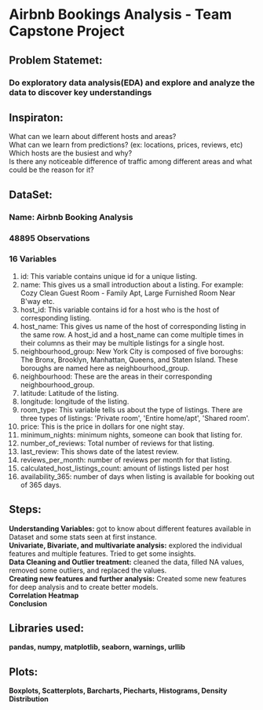 # Airbnb Bookings Analysis - Team Capstone Project

## Problem Statemet:
### Do exploratory data analysis(EDA) and explore and analyze the data to discover key understandings

## Inspiraton:
What can we learn about different hosts and areas?   
What can we learn from predictions? (ex: locations, prices, reviews, etc)  
Which hosts are the busiest and why?  
Is there any noticeable difference of traffic among different areas and what could be the reason for it?  

## DataSet:
### Name: Airbnb Booking Analysis
### 48895 Observations
### 16 Variables
1. id: This variable contains unique id for a unique listing.
2. name: This gives us a small introduction about a listing. For example: Cozy Clean Guest Room - Family Apt, Large Furnished Room Near B'way etc.
3. host_id: This variable contains id for a host who is the host of corresponding listing.
4. host_name: This gives us name of the host of corresponding listing in the same row.
A host_id and a host_name can come multiple times in their columns as their may be multiple listings for a single host.
5. neighbourhood_group: New York City is composed of five boroughs: The Bronx, Brooklyn, Manhattan, Queens, and Staten Island. These boroughs are named here as neighbourhood_group.
6. neighbourhood: These are the areas in their corresponding neighbourhood_group.
7. latitude: Latitude of the listing.
8. longitude: longitude of the listing.
9. room_type: This variable tells us about the type of listings. There are three types of listings: 'Private room', 'Entire home/apt', 'Shared room'.
10. price: This is the price in dollars for one night stay.
11. minimum_nights: minimum nights, someone can book that listing for.
12. number_of_reviews: Total number of reviews for that listing.
13. last_review: This shows date of the latest review.
14. reviews_per_month: number of reviews per month for that listing.
15. calculated_host_listings_count: amount of listings listed per host
16. availability_365: number of days when listing is available for booking out of 365 days.

## Steps:
**Understanding Variables:** got to know about different features available in Dataset and some stats seen at first instance.  
**Univariate, Bivariate, and multivariate analysis:** explored the individual features and multiple features. Tried to get some insights.  
**Data Cleaning and Outlier treatment:** cleaned the data, filled NA values, removed some outliers, and replaced the values.  
**Creating new features and further analysis:** Created some new features for deep analysis and to create better models.  
**Correlation Heatmap**  
**Conclusion**

## Libraries used:
**pandas, numpy, matplotlib, seaborn, warnings, urllib**

## Plots:
**Boxplots,
Scatterplots,
Barcharts,
Piecharts,
Histograms,
Density Distribution**
